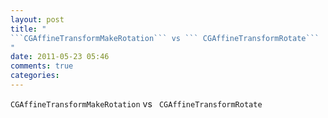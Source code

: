 ```yaml
---
layout: post
title: "
```CGAffineTransformMakeRotation``` vs ``` CGAffineTransformRotate```
"
date: 2011-05-23 05:46
comments: true
categories: 
---
```


```CGAffineTransformMakeRotation``` vs ``` CGAffineTransformRotate```

